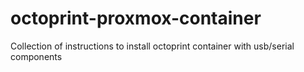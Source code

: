 # octoprint-proxmox-container
Collection of instructions to install octoprint container with usb/serial components
